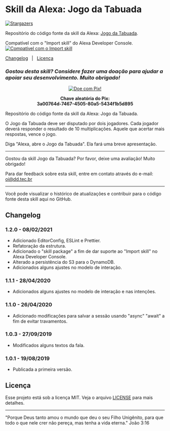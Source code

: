 # Skill da Alexa: Jogo da Tabuada

[![Stargazers](https://img.shields.io/github/stars/dadeke/alexa-skill-jogo-tabuada?style=social)](https://github.com/dadeke/alexa-skill-jogo-tabuada/stargazers)

Repositório do código fonte da skill da Alexa: [Jogo da Tabuada](https://www.amazon.com.br/DD-Tecnologia-Jogo-da-Tabuada/dp/B07WC431Z8/).

Compatível com o "Import skill" do Alexa Developer Console.
[![Compatível com o Import skill](https://i.imgur.com/65L4f3f.png)](https://developer.amazon.com/alexa/console/ask/create-new-skill)

[Changelog](#changelog)&nbsp;&nbsp;&nbsp;|&nbsp;&nbsp;&nbsp;[Licença](#licença)

### _Gostou desta skill? Considere fazer uma doação para ajudar a apoiar seu desenvolvimento. Muito obrigado!_

[<p align="center">![Doe com Pix!](https://i.imgur.com/u0VU2Uh.png)</p>](https://picpay.me/deividsondamasio)
<p align="center"><b>Chave aleatória do Pix:</b><br /><b>3a00764d-7467-4505-80a5-5434f1b5d895</b></p>

Repositório do código fonte da skill da Alexa: Jogo da Tabuada.

O Jogo da Tabuada deve ser disputado por dois jogadores. Cada jogador deverá responder o resultado de 10 multiplicações. Aquele que acertar mais respostas, vence o jogo.

Diga "Alexa, abre o Jogo da Tabuada". Ela fará uma breve apresentação.

----------------

Gostou da skill Jogo da Tabuada? Por favor, deixe uma avaliação! Muito obrigado!

Para dar feedback sobre esta skill, entre em contato através do e-mail: oi@dd.tec.br

----------------

Você pode visualizar o histórico de atualizações e contribuir para o código fonte desta skill aqui no GitHub.

## Changelog ##

### 1.2.0 - 08/02/2021 ###
- Adicionado EditorConfig, ESLint e Prettier.
- Refatoração da estrutura.
- Adicionado o "skill package" a fim de dar suporte ao "Import skill" no Alexa Developer Console.
- Alterado a persistência do S3 para o DynamoDB.
- Adicionados alguns ajustes no modelo de interação.

### 1.1.1 - 28/04/2020 ###
- Adicionados alguns ajustes no modelo de interação e nas intenções.

### 1.1.0 - 26/04/2020 ###
- Adicionado modificações para salvar a sessão usando "async" "await" a fim de evitar travamentos.

### 1.0.3 - 27/09/2019 ###
- Modificados alguns textos da fala.

### 1.0.1 - 19/08/2019 ###
- Publicada a primeira versão.

## Licença ##

Esse projeto está sob a licença MIT. Veja o arquivo [LICENSE](LICENSE.txt) para mais detalhes.

----------------

"Porque Deus tanto amou o mundo que deu o seu Filho Unigênito, para que todo o que nele crer não pereça, mas tenha a vida eterna." João 3:16
